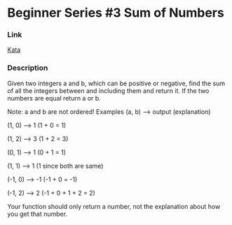 # Beginner Series #3 Sum of Numbers

### Link
[Kata](https://www.codewars.com/kata/55f2b110f61eb01779000053/java)

### Description
Given two integers a and b, which can be positive or negative, find the sum of all the integers between and including them and return it. If the two numbers are equal return a or b.

Note: a and b are not ordered!
Examples (a, b) --> output (explanation)

(1, 0) --> 1 (1 + 0 = 1)

(1, 2) --> 3 (1 + 2 = 3)

(0, 1) --> 1 (0 + 1 = 1)

(1, 1) --> 1 (1 since both are same)

(-1, 0) --> -1 (-1 + 0 = -1)

(-1, 2) --> 2 (-1 + 0 + 1 + 2 = 2)

Your function should only return a number, not the explanation about how you get that number.
